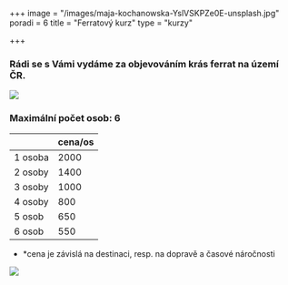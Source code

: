 +++
image = "/images/maja-kochanowska-YslVSKPZe0E-unsplash.jpg"
poradi = 6
title = "Ferratový kurz"
type = "kurzy"

+++
### Rádi se s Vámi vydáme za objevováním krás ferrat na území ČR.

![](/images/maja-kochanowska-EiJQdDI_t_Y-unsplash.jpg)

### Maximální počet osob: 6

|  | cena/os |
| --- | --- |
| 1 osoba | 2000 |
| 2 osoby | 1400 |
| 3 osoby | 1000 |
| 4 osoby | 800 |
| 5 osob | 650 |
| 6 osob | 550 |

* *cena je závislá na destinaci, resp. na dopravě a časové náročnosti

![](/images/walther-luecker-rKlE8wIgBGw-unsplash.jpg)